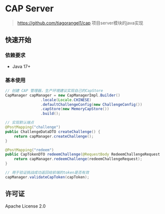# CAP Server

> https://github.com/tiagorangel1/cap 项目server模块的java实现

## 快速开始

### 依赖要求

- Java 17+

### 基本使用

```java
// 创建 CAP 管理器，生产环境建议实现自己的CapStore
CapManager capManager = new CapManagerImpl.Builder()
                .locale(Locale.CHINESE)
                .defaultChallengeConfig(new ChallengeConfig())
                .capStore(new MemoryCapStore())
                .build();

// 实现默认端点
@PostMapping("challenge")
public ChallengeDataDTO createChallenge() {
    return capManager.createChallenge();
}

@PostMapping("redeem")
public CapTokenDTO redeemChallenge(@RequestBody RedeemChallengeRequest redeemChallengeRequest) {
    return capManager.redeemChallenge(redeemChallengeRequest);
}

// 用于验证挑战成功返回给前端的token是否有效
capManager.validateCapToken(capToken);
```

## 许可证

Apache License 2.0
